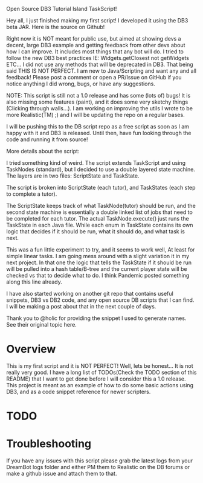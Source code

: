 Open Source DB3 Tutorial Island TaskScript! 

Hey all,
I just finished making my first script! I developed it using the DB3 beta JAR. Here is the source on Github!

Right now it is NOT meant for public use, but aimed at showing devs a decent, large DB3 example and getting feedback from other devs about how I can improve. It includes most things that any bot will do. I tried to follow the new DB3 best practices IE: Widgets.getClosest not getWidgets ETC... I did not use any methods that will be deprecated in DB3. That being said THIS IS NOT PERFECT. I am new to Java/Scripting and want any and all feedback! Please post a comment or open a PR/Issue on GitHub if you notice anything I did wrong, bugs, or have any suggestions.

NOTE: This script is still not a 1.0 release and has some (lots of) bugs! It is also missing some features (paint), and it does some very sketchy things (Clicking through walls...). I am working on improving the utils I wrote to be more Realistic(TM) ;) and I will be updating the repo on a regular bases.

I will be pushing this to the DB script repo as a free script as soon as I am happy with it and DB3 is released. Until then, have fun looking through the code and running it from source!



More details about the script:

I tried something kind of weird. The script extends TaskScript and using TaskNodes (standard), but I decided to use  a double layered state machine. The layers are in two files: ScriptState and TaskState.

The script is broken into ScriptState (each tutor), and TaskStates (each step to complete a tutor).
 
The ScriptState keeps track of what TaskNode(tutor) should be run, and the second state machine is essentially a double linked list of jobs that need to be completed for each tutor. The actual TaskNode.execute()  just runs the TaskState in each Java file. While each enum in TaskState contains its own logic that decides if it should be run, what it should do, and what task is next.

This was a fun little experiment to try, and it seems to work well, At least for simple linear tasks. I am going mess around with a slight variation it in my next project. In that one the logic that tells the TaskState if it should be run will be pulled into a hash table/B-tree and the current player state will be checked vs that to decide what to do. I think Pandemic posted something along this line already.

I have also started working on another git repo that contains useful snippets, DB3 vs DB2 code, and any open source DB scripts that I can find. I will be making a post about that in the next couple of days.

Thank you to @holic for providing the snippet I used to generate names. See their original topic here. 
# Overview
This is my first script and it is NOT PERFECT! Well, lets be honest... It is not really very good. I have a long list of TODOs(Check the TODO section of this README)
that I want to get done before I will consider this a 1.0 release. This project is meant as an example of how to do some
basic actions using DB3, and as a code snippet reference for newer scripters.  

# TODO


# Troubleshooting
If you have any issues with this script please grab the latest logs from your DreamBot logs folder and either PM them to Realistic
on the DB forums or make a github issue and attach them to that. 